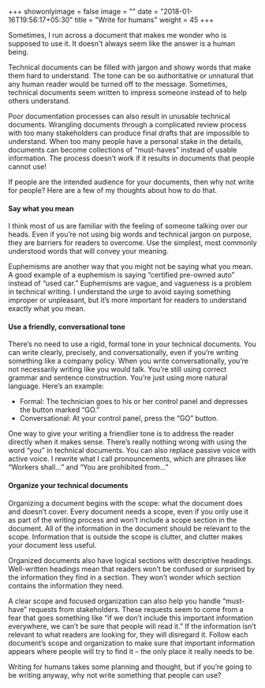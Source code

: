 +++
showonlyimage = false
image = ""
date = "2018-01-16T19:56:17+05:30"
title = "Write for humans"
weight = 45
+++

Sometimes, I run across a document that makes me wonder who is supposed to use it. It doesn't always seem like the answer is a human being.

<!--more-->

Technical documents can be filled with jargon and showy words that make them hard to understand. The tone can be so authoritative or unnatural that any human reader would be turned off to the message. Sometimes, technical documents seem written to impress someone instead of to help others understand.

Poor documentation processes can also result in unusable technical documents. Wrangling documents through a complicated review process with too many stakeholders can produce final drafts that are impossible to understand. When too many people have a personal stake in the details, documents can become collections of “must-haves” instead of usable information. The process doesn’t work if it results in documents that people cannot use!

If people are the intended audience for your documents, then why not write for people? Here are a few of my thoughts about how to do that.

#### Say what you mean

I think most of us are familiar with the feeling of someone talking over our heads. Even if you’re not using big words and technical jargon on purpose, they are barriers for readers to overcome. Use the simplest, most commonly understood words that will convey your meaning.

Euphemisms are another way that you might not be saying what you mean. A good example of a euphemism is saying “certified pre-owned auto” instead of “used car.” Euphemisms are vague, and vagueness is a problem in technical writing. I understand the urge to avoid saying something improper or unpleasant, but it’s more important for readers to understand exactly what you mean.

#### Use a friendly, conversational tone

There’s no need to use a rigid, formal tone in your technical documents. You can write clearly, precisely, and conversationally, even if you’re writing something like a company policy. When you write conversationally, you’re not necessarily writing like you would talk. You’re still using correct grammar and sentence construction. You’re just using more natural language. Here’s an example:

* Formal: The technician goes to his or her control panel and depresses the button marked “GO.”
* Conversational: At your control panel, press the “GO” button.

One way to give your writing a friendlier tone is to address the reader directly when it makes sense. There’s really nothing wrong with using the word “you” in technical documents. You can also replace passive voice with active voice. I rewrite what I call pronouncements, which are phrases like “Workers shall…” and “You are prohibited from…”

#### Organize your technical documents

Organizing a document begins with the scope: what the document does and doesn’t cover. Every document needs a scope, even if you only use it as part of the writing process and won’t include a scope section in the document. All of the information in the document should be relevant to the scope. Information that is outside the scope is clutter, and clutter makes your document less useful.

Organized documents also have logical sections with descriptive headings. Well-written headings mean that readers won’t be confused or surprised by the information they find in a section. They won’t wonder which section contains the information they need.

A clear scope and focused organization can also help you handle “must-have” requests from stakeholders. These requests seem to come from a fear that goes something like “if we don’t include this important information everywhere, we can’t be sure that people will read it.” If the information isn’t relevant to what readers are looking for, they will disregard it. Follow each document’s scope and organization to make sure that important information appears where people will try to find it – the only place it really needs to be.

Writing for humans takes some planning and thought, but if you’re going to be writing anyway, why not write something that people can use?

